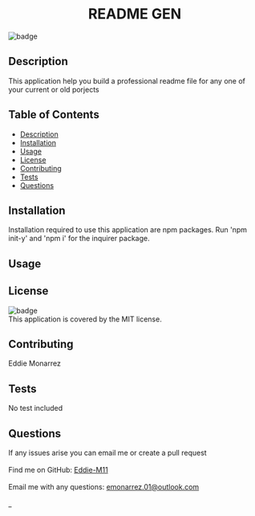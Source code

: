 
<h1 align="center">README GEN </h1>
  
![badge](https://img.shields.io/badge/license-MIT-brightgreen)<br />
## Description
This application help you build a professional readme file for any one of your current or old porjects
## Table of Contents
- [Description](#description)
- [Installation](#installation)
- [Usage](#usage)
- [License](#license)
- [Contributing](#contributing)
- [Tests](#tests)
- [Questions](#questions)
## Installation
Installation required to use this application are npm packages. Run 'npm init-y' and 'npm i' for the inquirer package.
## Usage

## License
![badge](https://img.shields.io/badge/license-MIT-brightgreen)
<br />
This application is covered by the MIT license. 
## Contributing
Eddie Monarrez
## Tests
No test included
## Questions
If any issues arise you can email me or create a pull request <br />
<br />
Find me on GitHub: [Eddie-M11](https://github.com/Eddie-M11)<br />
<br />
Email me with any questions: emonarrez.01@outlook.com<br /><br />_
    